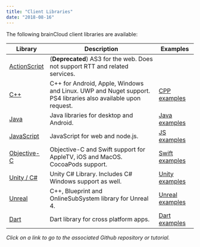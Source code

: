 ```yaml
---
title: "Client Libraries"
date: "2018-08-16"
---
```


The following brainCloud client libraries are available:

| Library                                                                  | Description                                                                                                  | Examples                                                            |
| ------------------------------------------------------------------------ | ------------------------------------------------------------------------------------------------------------ | ------------------------------------------------------------------- |
| [ActionScript](https://github.com/getbraincloud/braincloud-actionscript) | (**Deprecated**) AS3 for the web. Does not support RTT and related services.                                 |
| [C++](https://github.com/getbraincloud/braincloud-cpp)                   | C++ for Android, Apple, Windows and Linux. UWP and Nuget support. PS4 libraries also available upon request. | [CPP examples](https://github.com/getbraincloud/examples-cpp)       |
| [Java](https://github.com/getbraincloud/braincloud-java)                 | Java libraries for desktop and Android.                                                                      | [Java examples](https://github.com/getbraincloud/examples-java)     |
| [JavaScript](https://github.com/getbraincloud/braincloud-js)             | JavaScript for web and node.js.                                                                              | [JS examples](https://github.com/getbraincloud/examples-javascript) |
| [Objective-C](https://github.com/getbraincloud/braincloud-objc)          | Objective-C and Swift support for AppleTV, iOS and MacOS. CocoaPods support.                                 | [Swift examples](https://github.com/getbraincloud/examples-swift)   |
| [Unity / C# ](https://github.com/getbraincloud/braincloud-csharp)        | Unity C# Library. Includes C# Windows support as well.                                                       | [Unity examples](https://github.com/getbraincloud/examples-unity)   |
| [Unreal](https://github.com/getbraincloud/braincloud-unreal-plugin-src)  | C++, Blueprint and OnlineSubSystem library for Unreal 4.                                                     | [Unreal examples](https://github.com/getbraincloud/examples-unreal) |
| [Dart](https://github.com/getbraincloud/braincloud-dart)                 | Dart library for cross platform apps.                                                                        | [Dart examples](https://github.com/getbraincloud/examples-dart)     |

_Click on a link to go to the associated Github repository or tutorial._
